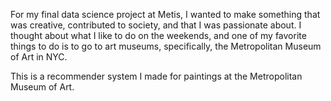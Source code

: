 For my final data science project at Metis, I wanted to make something that was creative, contributed to society, and that I was passionate about. I thought about what I like to do on the weekends, and one of my favorite things to do is to go to art museums, specifically, the Metropolitan Museum of Art in NYC.

This is a recommender system I made for paintings at the Metropolitan Museum of Art.
